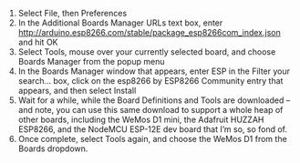 1. Select File, then Preferences
2. In the Additional Boards Manager URLs text box, enter http://arduino.esp8266.com/stable/package_esp8266com_index.json and hit OK
3. Select Tools, mouse over your currently selected board, and choose Boards Manager from the popup menu
4. In the Boards Manager window that appears, enter ESP in the Filter your search… box, click on the esp8266 by ESP8266 Community entry that appears, and then select Install
5. Wait for a while, while the Board Definitions and Tools are downloaded – and note, you can use this same download to support a whole heap of other boards, including the WeMos D1 mini, the Adafruit HUZZAH ESP8266, and the NodeMCU ESP-12E dev board that I’m so, so fond of.
6. Once complete, select Tools again, and choose the WeMos D1 from the Boards dropdown.